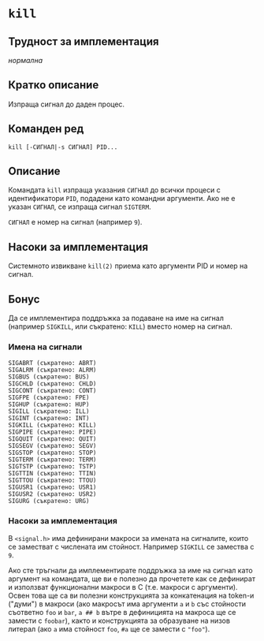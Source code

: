 # `kill`

## Трудност за имплементация

*нормална*

## Кратко описание

Изпраща сигнал до даден процес.

## Команден ред

    kill [-СИГНАЛ|-s СИГНАЛ] PID...

## Описание

Командата `kill` изпраща указания `СИГНАЛ` до всички процеси с идентификатори `PID`, подадени като командни аргументи.  Ако не е указан `СИГНАЛ`, се изпраща сигнал `SIGTERM`.

`СИГНАЛ` е номер на сигнал (например `9`).

## Насоки за имплементация

Системното извикване `kill(2)` приема като аргументи PID и номер на сигнал.

## Бонус

Да се имплементира поддръжка за подаване на име на сигнал (например `SIGKILL`, или съкратено: `KILL`) вместо номер на сигнал.

### Имена на сигнали

    SIGABRT (съкратено: ABRT)
    SIGALRM (съкратено: ALRM)
    SIGBUS (съкратено: BUS)
    SIGCHLD (съкратено: CHLD)
    SIGCONT (съкратено: CONT)
    SIGFPE (съкратено: FPE)
    SIGHUP (съкратено: HUP)
    SIGILL (съкратено: ILL)
    SIGINT (съкратено: INT)
    SIGKILL (съкратено: KILL)
    SIGPIPE (съкратено: PIPE)
    SIGQUIT (съкратено: QUIT)
    SIGSEGV (съкратено: SEGV)
    SIGSTOP (съкратено: STOP)
    SIGTERM (съкратено: TERM)
    SIGTSTP (съкратено: TSTP)
    SIGTTIN (съкратено: TTIN)
    SIGTTOU (съкратено: TTOU)
    SIGUSR1 (съкратено: USR1)
    SIGUSR2 (съкратено: USR2)
    SIGURG (съкратено: URG)

### Насоки за имплементация

В `<signal.h>` има дефинирани макроси за имената на сигналите, които се заместват с числената им стойност.  Например `SIGKILL` се замества с `9`.

Ако сте тръгнали да имплементирате поддръжка за име на сигнал като аргумент на командата, ще ви е полезно да прочетете как се дефинират и използват функционални макроси в C (т.е. макроси с аргументи).  Освен това ще са ви полезни конструкцията за конкатенация на token-и ("думи") в макроси (ако макросът има аргументи `a` и `b` със стойности съответно `foo` и `bar`, `a ## b` вътре в дефиницията на макроса ще се замести с `foobar`), както и конструкцията за образуване на низов литерал (ако `a` има стойност `foo`, `#a` ще се замести с `"foo"`).